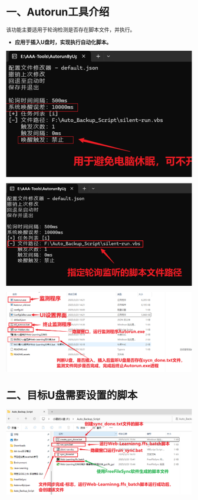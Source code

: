 # 一、Autorun工具介绍

该功能主要适用于轮询检测是否存在脚本文件，并执行。

- **应用于插入U盘时，实现执行自动化脚本。**



![image-20250323163038531](README.assets/image-20250323163038531.png)

![image-20250323163117645](README.assets/image-20250323163117645.png)

![image-20250323163459699](README.assets/image-20250323163459699.png)





# 二、目标U盘需要设置的脚本

![image-20250323163943970](README.assets/image-20250323163943970.png)

















